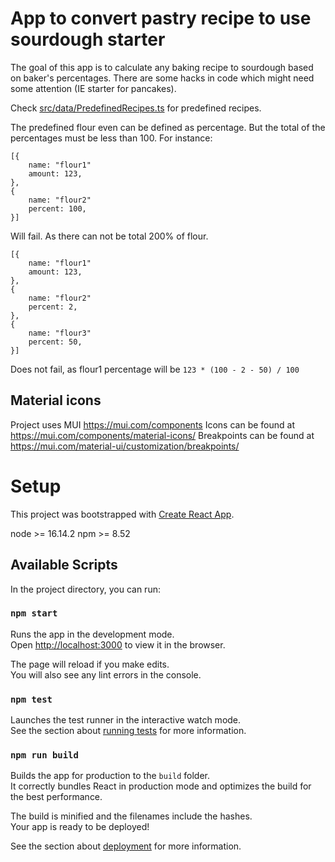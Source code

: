 # App to convert pastry recipe to use sourdough starter

The goal of this app is to calculate any baking recipe to sourdough based on baker's percentages.
There are some hacks in code which might need some attention (IE starter for pancakes).

Check [src/data/PredefinedRecipes.ts](src/data/PredefinedRecipes.ts) for predefined recipes.

The predefined flour even can be defined as percentage. But the total of the percentages must be less than 100. For instance:
```
[{
    name: "flour1"
    amount: 123,
},
{
    name: "flour2"
    percent: 100,
}]
```
Will fail. As there can not be total 200% of flour.

```
[{
    name: "flour1"
    amount: 123,
},
{
    name: "flour2"
    percent: 2,
},
{
    name: "flour3"
    percent: 50,
}]
```
Does not fail, as flour1 percentage will be `123 * (100 - 2 - 50) / 100`

## Material icons
Project uses MUI https://mui.com/components
Icons can be found at https://mui.com/components/material-icons/
Breakpoints can be found at https://mui.com/material-ui/customization/breakpoints/

# Setup
This project was bootstrapped with [Create React App](https://github.com/facebook/create-react-app).

node >= 16.14.2
npm >= 8.52


## Available Scripts

In the project directory, you can run:

### `npm start`

Runs the app in the development mode.\
Open [http://localhost:3000](http://localhost:3000) to view it in the browser.

The page will reload if you make edits.\
You will also see any lint errors in the console.

### `npm test`

Launches the test runner in the interactive watch mode.\
See the section about [running tests](https://facebook.github.io/create-react-app/docs/running-tests) for more information.

### `npm run build`

Builds the app for production to the `build` folder.\
It correctly bundles React in production mode and optimizes the build for the best performance.

The build is minified and the filenames include the hashes.\
Your app is ready to be deployed!

See the section about [deployment](https://facebook.github.io/create-react-app/docs/deployment) for more information.
